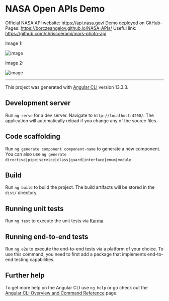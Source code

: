 # NASA Open APIs Demo

Official NASA API website: https://api.nasa.gov/
Demo deployed on GitHub-Pages: https://borczeangelov.github.io/NASA-APIs/
Useful link: https://github.com/chrisccerami/mars-photo-api

Image 1:

![image](https://user-images.githubusercontent.com/19744963/164610677-7d33b189-3128-4596-b045-cc15e4b6dad5.png)


Image 2:

![image](https://user-images.githubusercontent.com/19744963/164610781-b7151629-0d6b-46db-bfa1-55385c93d853.png)


***

This project was generated with [Angular CLI](https://github.com/angular/angular-cli) version 13.3.3.

## Development server

Run `ng serve` for a dev server. Navigate to `http://localhost:4200/`. The application will automatically reload if you change any of the source files.

## Code scaffolding

Run `ng generate component component-name` to generate a new component. You can also use `ng generate directive|pipe|service|class|guard|interface|enum|module`.

## Build

Run `ng build` to build the project. The build artifacts will be stored in the `dist/` directory.

## Running unit tests

Run `ng test` to execute the unit tests via [Karma](https://karma-runner.github.io).

## Running end-to-end tests

Run `ng e2e` to execute the end-to-end tests via a platform of your choice. To use this command, you need to first add a package that implements end-to-end testing capabilities.

## Further help

To get more help on the Angular CLI use `ng help` or go check out the [Angular CLI Overview and Command Reference](https://angular.io/cli) page.
